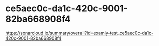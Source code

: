 # ce5aec0c-da1c-420c-9001-82ba668908f4
https://sonarcloud.io/summary/overall?id=examly-test_ce5aec0c-da1c-420c-9001-82ba668908f4
